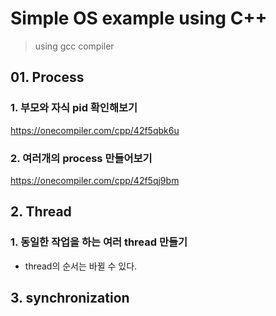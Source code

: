 # Simple OS example using C++
> using gcc compiler

## 01. Process
### 1. 부모와 자식 pid 확인해보기
https://onecompiler.com/cpp/42f5qbk6u
### 2. 여러개의 process 만들어보기
https://onecompiler.com/cpp/42f5qj9bm

## 2. Thread
### 1. 동일한 작업을 하는 여러 thread 만들기
* thread의 순서는 바뀔 수 있다.

## 3. synchronization
